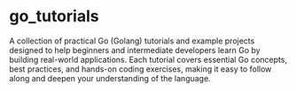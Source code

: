 # go_tutorials

A collection of practical Go (Golang) tutorials and example projects designed to help beginners and intermediate developers learn Go by building real-world applications. Each tutorial covers essential Go concepts, best practices, and hands-on coding exercises, making it easy to follow along and deepen your understanding of the language.
